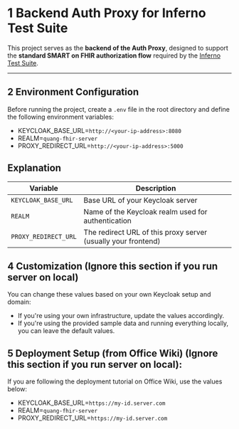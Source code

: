 # 1 Backend Auth Proxy for Inferno Test Suite

This project serves as the **backend of the Auth Proxy**, designed to support the **standard SMART on FHIR authorization flow** required by the [Inferno Test Suite](https://inferno.healthit.gov/).

---

## 2 Environment Configuration

Before running the project, create a `.env` file in the root directory and define the following environment variables:

+ KEYCLOAK_BASE_URL=`http://<your-ip-address>:8080`
+ REALM=`quang-fhir-server`
+ PROXY_REDIRECT_URL=`http://<your-ip-address>:5000`

##  Explanation

| Variable             | Description                                                   |
| -------------------- | ------------------------------------------------------------- |
| `KEYCLOAK_BASE_URL`  | Base URL of your Keycloak server                              |
| `REALM`              | Name of the Keycloak realm used for authentication            |
| `PROXY_REDIRECT_URL` | The redirect URL of this proxy server (usually your frontend) |


## 4 Customization (Ignore this section if you run server on local)
You can change these values based on your own Keycloak setup and domain:
* If you're using your own infrastructure, update the values accordingly.
* If you're using the provided sample data and running everything locally, you can leave the default values.

## 5 Deployment Setup (from Office Wiki) (Ignore this section if you run server on local):
If you are following the deployment tutorial on Office Wiki, use the values below:

+ KEYCLOAK_BASE_URL=`https://my-id.server.com`
+ REALM=`quang-fhir-server`
+ PROXY_REDIRECT_URL=`https://my-id.server.com`